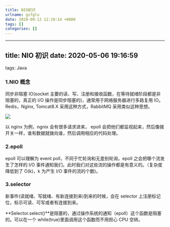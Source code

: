 ```yaml
---
title: NIO初识
urlname: gsfglu
date: 2020-09-12 12:19:14 +0800
tags: []
categories: []
---
```


---

## title: NIO 初识 date: 2020-05-06 19:16:59

tags: Java

### 1.NIO 概念

同步非阻塞 IO(socket 主要的读、写、注册和接收函数，在等待就绪阶段都是非阻塞的，真正的 I/O 操作是同步阻塞的)，通常用于网络服务器进行多路复用 IO。Redis，Nginx, Tomcat8.X 采用这种方式，RabbitMQ 采用类似这种思想。

![](http://ww1.sinaimg.cn/large/aacc02d8gy1gdqtd66t03j20gb05f0tw.jpg#alt=IO%E5%A4%9A%E8%B7%AF%E5%A4%8D%E7%94%A8.png)

以 nginx 为例，ngnix 会有很多请求进来， epoll 会把他们都监视起来，然后像拨开关一样，谁有数据就拨向谁，然后调用相应的代码处理。

### 2.epoll

epoll 可以理解为 event poll，不同于忙轮询和无差别轮询，epoll 之会把哪个流发生了怎样的 I/O 事件通知我们。此时我们对这些流的操作都是有意义的。（复杂度降低到了 O(k)，k 为产生 I/O 事件的流的个数)。

### 3.selector

新事件(读就绪、写就绪、有新连接到来)到来的时候，会在 selector 上注册标记位，标示可读、可写或者有连接到来。

**Selector.select()**是阻塞的，通过操作系统的通知（epoll）这个函数是阻塞的。可以在一个 while(true)里面调用这个函数而不用担心 CPU 空转。
